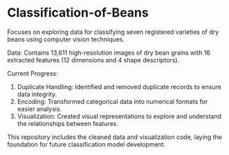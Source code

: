# Classification-of-Beans
Focuses on exploring data for classifying seven registered varieties of dry beans using computer vision techniques.

Data: Contains 13,611 high-resolution images of dry bean grains with 16 extracted features (12 dimensions and 4 shape descriptors).

Current Progress:
1. Duplicate Handling: Identified and removed duplicate records to ensure data integrity.
2. Encoding: Transformed categorical data into numerical formats for easier analysis.
3. Visualization: Created visual representations to explore and understand the relationships between features.
   
This repository includes the cleaned data and visualization code, laying the foundation for future classification model development.
